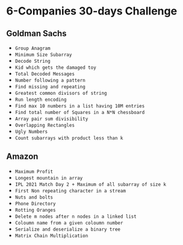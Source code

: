 # 6-Companies 30-days Challenge

## Goldman Sachs
* `Group Anagram`
* `Minimum Size Subarray`
* `Decode String`
* `Kid which gets the damaged toy`
* `Total Decoded Messages`
* `Number following a pattern`
* `Find missing and repeating`
* `Greatest common divisors of string`
* `Run length encoding`
* `Find max 10 numbers in a list having 10M entries`
* `Find total number of Squares in a N*N chessboard`
* `Array pair sum divisibility`
* `Overlapping Rectangles`
* `Ugly Numbers`
* `Count subarrays with product less than k`


## Amazon
* `Maximum Profit`
* `Longest mountain in array`
* `IPL 2021 Match Day 2 + Maximum of all subarray of size k`
* `First Non repeating character in a stream`
* `Nuts and bolts`
* `Phone Directory`
* `Rotting Oranges`
* `Delete m nodes after n nodes in a linked list`
* `Coloumn name from a given coloumn number`
* `Serialize and deserialize a binary tree`
* `Matrix Chain Multiplication`
